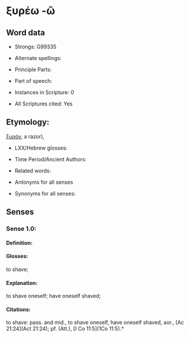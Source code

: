 # ξυρέω -ῶ

<!-- Status: S2=NeedsEdits -->
<!-- Lexica used for edits:   -->

## Word data

* Strongs: G99335

* Alternate spellings:



* Principle Parts: 


* Part of speech: 


* Instances in Scripture: 0

* All Scriptures cited: Yes

## Etymology: 

[ξυρόν](), a razor),

* LXX/Hebrew glosses: 


* Time Period/Ancient Authors: 


* Related words: 

* Antonyms for all senses

* Synonyms for all senses: 


## Senses 


### Sense  1.0: 

#### Definition: 

#### Glosses: 

to shave; 

#### Explanation: 

to shave oneself; 
have oneself shaved; 

#### Citations: 

to shave: pass. and mid., to shave oneself, have oneself shaved, aor., [Ac 21:24](Act 21:24); pf. (Att.), [I Co 11:5](1Co 11:5).†
